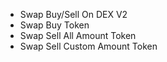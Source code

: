- Swap Buy/Sell On DEX V2
- Swap Buy Token
- Swap Sell All Amount Token
- Swap Sell Custom Amount Token
